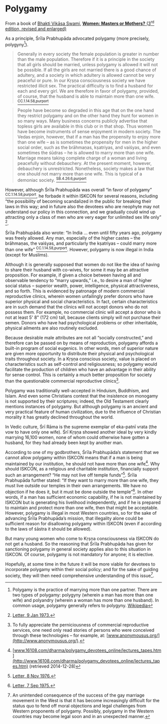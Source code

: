 # Polygamy 

From a book of [Bhakti Vikāsa Swami](http://bvks.com/about/his_holiness/), [**Women: Masters or Mothers?** (3<sup>rd</sup> edition, revised and enlarged)](http://bvks.com/books/mothers_masters/)

As a principle, Śrīla Prabhupāda advocated polygamy (more precisely, polygyny[^1]). 

> Generally in every society the female population is greater in number than the male population. Therefore if it is a principle in the society that all girls should be married, unless polygamy is allowed it will not be possible. If all the girls are not married there is a good chance of adultery, and a society in which adultery is allowed cannot be very peaceful or pure. In our Kṛṣṇa consciousness society we have restricted illicit sex. The practical difficulty is to find a husband for each and every girl. We are therefore in favor of polygamy, provided, of course, that the husband is able to maintain more than one wife. 
[<sup>CC.1.14.58,purport](http://www.vedabase.com/en/cc/adi/14/58)

> People have become so degraded in this age that on the one hand they restrict polygamy and on the other hand they hunt for women in so many ways. Many business concerns publicly advertise that topless girls are available in this club or in that shop. Thus women have become instruments of sense enjoyment in modern society. The Vedas enjoin, however, that if a man has the propensity to enjoy more than one wife – as is sometimes the propensity for men in the higher social order, such as the brāhmaṇas, kṣatriyas, and vaiśyas, and even sometimes the śūdras – he is allowed to marry more than one wife. Marriage means taking complete charge of a woman and living peacefully without debauchery. At the present moment, however, debauchery is unrestricted. Nonetheless, society makes a law that one should not marry more than one wife. This is typical of a demoniac society. [<sup>SB.4.26.6,purport](http://www.vedabase.com/en/sb/4/26/6)

However, although Śrīla Prabhupāda was overall “in favor of polygamy” [<sup>CC.1.14.58,purport](http://www.vedabase.com/en/cc/adi/14/58), he forbade it within ISKCON for several reasons, including “the possibility of becoming scandalized in the public for breaking their laws in this way; and in future also the devotees who are neophyte may not understand our policy in this connection, and we gradually could wind up attracting only a class of men who are very eager for unlimited sex life only” [^2].

Śrīla Prabhupāda also wrote: “In India … even until fifty years ago, polygamy was freely allowed. Any man, especially of the higher castes – the brāhmaṇas, the vaiśyas, and particularly the kṣatriyas – could marry more than one wife” [<sup>CC.1.14.58,purport](http://www.vedabase.com/en/cc/adi/14/58). However, polygamy is now illegal in India (except for Muslims). 

Although it is generally supposed that women do not like the idea of having to share their husband with co-wives, for some it may be an attractive proposition. For example, if given a choice between having all and observable tendency to “marry upwards,” i.e., to desire a man of higher social status – superior wealth, power, intelligence, physical attractiveness, and so forth. This is evidenced by patronage of modern commercial reproductive clinics, wherein women unfailingly prefer donors who have superior physical and social characteristics. In fact, certain characteristics are in such demand that the clinics will not accept donors who do not possess them. For example, no commercial clinic will accept a donor who is not at least 5' 8" (172 cm) tall, because clients simply will not purchase their semen. Donors who have had psychological problems or other inheritable, physical ailments are also routinely excluded.

Because desirable male attributes are not all “socially constructed,” and therefore can be passed on by means of reproduction, polygamy affords a built-in program of social eugenics. In other words, men of superior nature are given more opportunity to distribute their physical and psychological traits throughout society. In a Kṛṣṇa conscious society, value is placed on characteristics such as self-control and religiousness; so polygamy would facilitate the production of children who have an advantage in their ability for sense control. This is certainly a much better proposition for society than the questionable commercial reproductive clinics[^3].

Polygamy was traditionally well-accepted in Hinduism, Buddhism, and Islam. And even some Christians contest that the insistence on monogamy is not supported by their scriptures; indeed, the Old Testament clearly mentions instances of polygamy. But although polygamy is an ancient and very practical feature of human civilization, due to the influence of Christian morality it has greatly declined throughout the world. 

In Vedic culture, Śrī Rāma is the supreme exemplar of eka-patnī vrata (the vow to have only one wife). Śrī Kṛṣṇa showed another ideal by very kindly marrying 16,100 women, none of whom could otherwise have gotten a husband, for they had already been kept by another man.

According to one of my godbrothers, Śrīla Prabhupāda’s statement that we cannot allow polygamy within ISKCON means that if a man is being maintained by our institution, he should not have more than one wife[^4]. Why should ISKCON, as a religious and charitable institution, financially support such an arrangement? “He may not live off temple funds”[^5]. Śrīla Prabhupāda further stated: “If they want to marry more than one wife, they must live outside our temples in their own arrangements. We have no objection if he does it, but it must be done outside the temple”[^6]. In other words, if a man has sufficient economic capability, if he is not maintained by ISKCON but is generating his livelihood independently, and if he is prepared to maintain and protect more than one wife, then that might be acceptable. However, polygamy is illegal in most Western countries, so for the sake of advancing Śrīla Prabhupāda’s mission, that illegality alone could be sufficient reason for disallowing polygamy within ISKCON (even if according to the laws of śāstra it should be allowed).

But many young women who come to Kṛṣṇa consciousness via ISKCON do not get a husband. So the reasoning that Śrīla Prabhupāda has given for sanctioning polygamy in general society applies also to this situation in ISKCON. Of course, polygamy is not mandatory for anyone; it is elective.

Hopefully, at some time in the future it will be more viable for devotees to incorporate polygamy within their social policy; and for the sake of guiding society, they will then need comprehensive understanding of this issue[^7].



[^1]: Polygamy is the practice of marrying more than one partner. There are two types of polygamy: polygyny (wherein a man has more than one wife) and polyandry (wherein a woman has more than one husband). In common usage, polygamy generally refers to polygyny. [Wikipedia](https://en.wikipedia.org/wiki/Polygamy#Forms)

[^2]: [Letter, 9 Jan 1973.](https://vanisource.org/wiki/730109_-_Letter_to_Karandhara_written_from_Bombay)

[^3]: To fully appreciate the perniciousness of commercial reproductive services, one need only read stories of persons who were conceived through these technologies – for example, at: [www.anonymousus.org/](http://www.anonymousus.org/). 

[^4]: [www.16108.com/dharma/polygamy_devotees_online/lectures_tapes.htm](http://www.16108.com/dharma/polygamy_devotees_online/lectures_tapes.htm)  (retrieved 2014-12-28)

[^5]: [Letter, 8 Nov 1976.](https://vanisource.org/wiki/761108_-_Letter_to_Rupanuga_written_from_Vrndavana)

[^6]: [Letter, 7 Sep 1975.](https://vanisource.org/wiki/750907_-_Letter_to_Bhagavan_written_from_Vrndavana)

[^7]: An unintended consequence of the success of the gay marriage movement in the West is that it has become increasingly difficult for the status quo to fend off moral objections and legal challenges from Western proponents of polygamy. Possibly, polygamy in the Western countries may become legal soon and in an unexpected manner.


